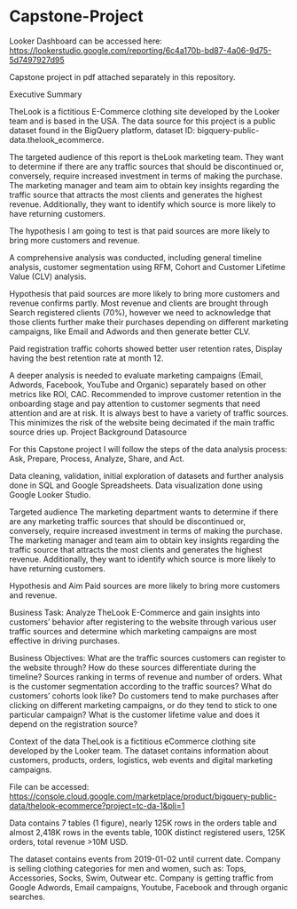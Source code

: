# Capstone-Project

Looker Dashboard can be accessed here:
https://lookerstudio.google.com/reporting/6c4a170b-bd87-4a06-9d75-5d7497927d95

Capstone project in pdf attached separately in this repository.

Executive Summary

TheLook is a fictitious E-Commerce clothing site developed by the Looker team and is based in the USA. The data source for this project is a public dataset found in the BigQuery platform, dataset ID: bigquery-public-data.thelook_ecommerce.

The targeted audience of this report is theLook marketing team. They want to determine if there are any traffic sources that should be discontinued or, conversely, require increased investment in terms of making the purchase. The marketing manager and team aim to obtain key insights regarding the traffic source that attracts the most clients and generates the highest revenue. Additionally, they want to identify which source is more likely to have returning customers.

The hypothesis I am going to test is that paid sources are more likely to bring more customers and revenue.

A comprehensive analysis was conducted, including general timeline analysis, customer segmentation using RFM, Cohort and Customer Lifetime Value (CLV) analysis.

Hypothesis that paid sources are more likely to bring more customers and revenue confirms partly.  Most revenue and clients are brought through Search registered clients (70%), however we need to acknowledge that those clients further make their purchases depending on different marketing campaigns, like Email and Adwords and then generate better CLV.

Paid registration traffic cohorts showed better user retention rates, Display having the best retention rate at month 12.

A deeper analysis is needed to evaluate marketing campaigns (Email, Adwords, Facebook, YouTube and Organic) separately based on other metrics like ROI, CAC. Recommended to improve customer retention in the onboarding stage and pay attention to customer segments that need attention and are at risk. It is always best to have a variety of traffic sources. This minimizes the risk of the website being decimated if the main traffic source dries up.
Project Background
Datasource

For this Capstone project I will follow the steps of the data analysis process: Ask, Prepare, Process, Analyze, Share, and Act.

Data cleaning, validation, initial exploration of datasets and further analysis done in SQL and Google Spreadsheets. Data visualization done using Google Looker Studio.

Targeted audience
The marketing department wants to determine if there are any marketing traffic sources that should be discontinued or, conversely, require increased investment in terms of making the purchase. The marketing manager and team aim to obtain key insights regarding the traffic source that attracts the most clients and generates the highest revenue. Additionally, they want to identify which source is more likely to have returning customers.

Hypothesis and Aim
Paid sources are more likely to bring more customers and revenue.

Business Task:
Analyze TheLook E-Commerce and gain insights into customers’ behavior after registering to the website through various user traffic sources and determine which  marketing campaigns are most effective in driving purchases. 

Business Objectives:
What are the traffic sources customers can register to the website through?
How do these sources differentiate during the timeline?
Sources ranking in terms of revenue and number of orders.
What is the customer segmentation according to the traffic sources?
What do customers’ cohorts look like? 
Do customers tend to make purchases after clicking on different marketing campaigns, or do they tend to stick to one particular campaign?
What is the customer lifetime value and does it depend on the registration source?

Context of the data
TheLook is a fictitious eCommerce clothing site developed by the Looker team. The dataset contains information about customers, products, orders, logistics, web events and digital marketing campaigns.

File can be accessed: https://console.cloud.google.com/marketplace/product/bigquery-public-data/thelook-ecommerce?project=tc-da-1&pli=1

Data contains 7 tables (1 figure), nearly 125K rows in the orders table and almost 2,418K rows in the events table, 100K distinct registered users, 125K orders, total revenue >10M USD.


The dataset contains events from 2019-01-02 until current date. Company is selling clothing categories for men and women, such as: Tops, Accessories, Socks, Swim, Outwear etc. Company is getting traffic from Google Adwords, Email campaigns, Youtube, Facebook and through organic searches.
